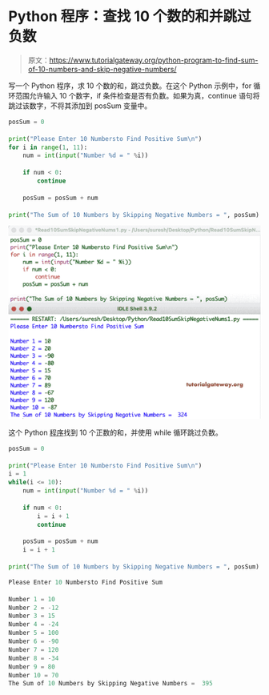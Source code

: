 # Python 程序：查找 10 个数的和并跳过负数

> 原文：<https://www.tutorialgateway.org/python-program-to-find-sum-of-10-numbers-and-skip-negative-numbers/>

写一个 Python 程序，求 10 个数的和，跳过负数。在这个 Python 示例中，for 循环范围允许输入 10 个数字，if 条件检查是否有负数。如果为真，continue 语句将跳过该数字，不将其添加到 posSum 变量中。

```py
posSum = 0

print("Please Enter 10 Numbersto Find Positive Sum\n")
for i in range(1, 11):
    num = int(input("Number %d = " %i))

    if num < 0:
        continue

    posSum = posSum + num

print("The Sum of 10 Numbers by Skipping Negative Numbers = ", posSum)
```

![Python Program to Find Sum of 10 Numbers and Skip Negative Numbers](img/8ee9b86fd0df455e441b623d0d9c5511.png)

这个 Python [程序](https://www.tutorialgateway.org/python-programming-examples/)找到 10 个正数的和，并使用 while 循环跳过负数。

```py
posSum = 0

print("Please Enter 10 Numbersto Find Positive Sum\n")
i = 1
while(i <= 10):
    num = int(input("Number %d = " %i))

    if num < 0:
        i = i + 1
        continue

    posSum = posSum + num
    i = i + 1

print("The Sum of 10 Numbers by Skipping Negative Numbers = ", posSum)
```

```py
Please Enter 10 Numbersto Find Positive Sum

Number 1 = 10
Number 2 = -12
Number 3 = 15
Number 4 = -24
Number 5 = 100
Number 6 = -90
Number 7 = 120
Number 8 = -34
Number 9 = 80
Number 10 = 70
The Sum of 10 Numbers by Skipping Negative Numbers =  395
```
